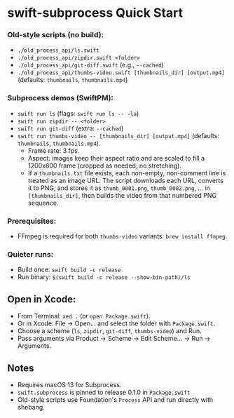 # swift-subprocess Quick Start

### Old-style scripts (no build):
- `./old_process_api/ls.swift`
- `./old_process_api/zipdir.swift <folder>`
- `./old_process_api/git-diff.swift` (e.g., `--cached`)
- `./old_process_api/thumbs-video.swift [thumbnails_dir] [output.mp4]` (defaults: `thumbnails`, `thumbnails.mp4`)

### Subprocess demos (SwiftPM):
- `swift run ls` (flags: `swift run ls -- -la`)
- `swift run zipdir -- <folder>`
- `swift run git-diff` (extra: `--cached`)
- `swift run thumbs-video -- [thumbnails_dir] [output.mp4]` (defaults: `thumbnails`, `thumbnails.mp4`).
  - Frame rate: 3 fps.
  - Aspect: images keep their aspect ratio and are scaled to fill a 1200x600 frame (cropped as needed; no stretching).
  - If a `thumbnails.txt` file exists, each non-empty, non-comment line is treated as an image URL. The script downloads each URL, converts it to PNG, and stores it as `thumb_0001.png`, `thumb_0002.png`, … in `[thumbnails_dir]`, then builds the video from that numbered PNG sequence.

### Prerequisites:
- FFmpeg is required for both `thumbs-video` variants: `brew install ffmpeg`.

### Quieter runs:
- Build once: `swift build -c release`
- Run binary: `$(swift build -c release --show-bin-path)/ls`

## Open in Xcode:
- From Terminal: `xed .` (or `open Package.swift`).
- Or in Xcode: File → Open… and select the folder with `Package.swift`.
- Choose a scheme (`ls`, `zipdir`, `git-diff`, `thumbs-video`) and Run.
- Pass arguments via Product → Scheme → Edit Scheme… → Run → Arguments.

## Notes

- Requires macOS 13 for Subprocess.
- `swift-subprocess` is pinned to release 0.1.0 in `Package.swift`
 - Old-style scripts use Foundation's `Process` API and run directly with shebang.

